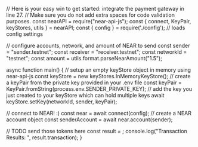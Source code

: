 // Here is your easy win to get started: integrate the payment gateway in line 27.
// Make sure you do not add extra spaces for code validation purposes.
const nearAPI = require("near-api-js");
const { connect, KeyPair, keyStores, utils } = nearAPI;
const { config } = require('./config'); // loads config settings

// configure accounts, network, and amount of NEAR to send
const sender = "sender.testnet";
const receiver = "receiver.testnet";
const networkId = "testnet";
const amount = utils.format.parseNearAmount("1.5");

async function main() {
  // setup an empty keyStore object in memory using near-api-js
  const keyStore = new keyStores.InMemoryKeyStore();
  // create a keyPair from the private key provided in your .env file
  const keyPair = KeyPair.fromString(process.env.SENDER_PRIVATE_KEY);
  // add the key you just created to your keyStore which can hold multiple keys
  await keyStore.setKey(networkId, sender, keyPair);

  // connect to NEAR! :)
  const near = await connect(config);
  // create a NEAR account object
  const senderAccount = await near.account(sender);

  // TODO send those tokens here
  const result = ;
  console.log("Transaction Results: ", result.transaction);
}